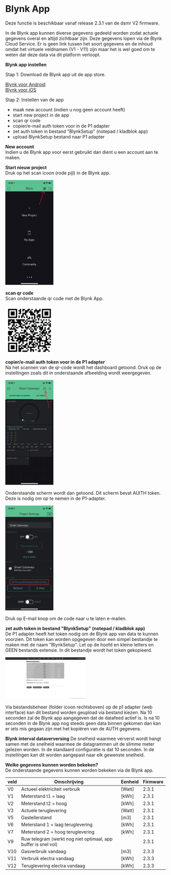 # **Blynk App**

Deze functie is beschikbaar vanaf release 2.3.1 van de dsmr V2 firmware.

In de Blynk app kunnen diverse gegevens gedeeld worden zodat actuele gegevens overal en altijd zichtbaar zijn. 
Deze gegevens lopen via de Blynk Cloud Service. Er is geen link tussen het soort gegevens en de inhoud omdat het virtuele veldnamen (V1 - V11) zijn maar het is wel goed om te weten dat deze data via dit platform verloopt.

**Blynk app instellen** 

Stap 1: Download de Blynk app uit de app store.

[Blynk voor Android](https://play.google.com/store/apps/details?id=cc.blynk)  
[Blynk voor iOS](https://apps.apple.com/us/app/blynk-iot-for-arduino-esp32/id808760481) 

Stap 2: Instellen van de app

- maak new account (indien u nog geen account heeft)
- start new project in de app
- scan qr code
- copier/e-mail auth token voor in de P1 adapter 
- zet auth token in bestand "BlynkSetup" (notepad / kladblok app)
- upload BlynkSetup bestand naar P1 adapter

**New account**  
Indien u de Blynk app voor eerst gebruikt dan dient u een account aan te maken. 

**Start nieuw project**  
Druk op het scan icoon (rode pijl) in de Blynk app.

<img src="Blynk-New-Project.jpg" width="30%">



**scan qr code**  
Scan onderstaande qr code met de Blynk App.

<img src="blynk-qr.png" width="30%">

**copier/e-mail auth token voor in de P1 adapter**  
Na het scannen van de qr-code wordt het dashboard getoond. Druk op de instellingen zoals dit in onderstaande afbeelding wordt weergegeven.

<img src="blynk-Project-Settings.png" width="30%">

Onderstaande scherm wordt dan getoond. Dit scherm bevat AUITH token. Deze is nodig om op te nemen in de P1-adapter.

<img src="blynk-auth-token.png" width="30%">

Druk op E-mail knop om de code naar u te laten e-mailen.

**zet auth token in bestand "BlynkSetup" (notepad / kladblok app)**  
De P1 adapter heeft het token nodig om de Blynk app van data te kunnen voorzien. Dit token kan worden opgegeven door een simpel bestandje te maken met de naam "BlynkSetup". Let op de hoofd en kleine letters en GEEN bestands extensie. In dit bestandje wordt het token gekopieerd. 

<img src="blynk-upload-p1.png" width="50%">


Via bestandsbeheer (folder icoon rechtsboven) op de p1 adapter (web interface) kan dit bestand worden geupload via bestand kiezen. Na 10 seconden zal de Blynk app aangegeven dat de datafeed actief is. Is na 10 seconden in de Blynk app nog steeds geen data binnen gekomen dan kan er iets mis gegaan zijn met het kopiëren van de AUTH gegevens.

**Blynk interval dataverversing** 
De snelheid waarmee ververst wordt hangt samen met de snelheid waarmee de datagrammen uit de slimme meter gelezen worden. In de standaard configuratie is dat 10 seconden. In de instellingen kan dit worden aangepast naar elk gewenste snelheid.

**Welke gegevens kunnen worden bekeken?**  
De onderstaande gegevens kunnen worden bekeken via de Blynk app.

 veld 	| Omschrijving 							| Eenheid 	| Firmware 
----- 	|------------- 							| ------- 	| -------
V0  	| Actueel elektriciteit verbruik 		| [Watt]	| 2.3.1
V1  	| Meterstand t1 = laag 					| [kWh]		| 2.3.1
V2  	| Meterstand t2 = hoog 					| [kWh]  	| 2.3.1
V3  	| Actuele teruglevering 				| [Watt]  	| 2.3.1
V5  	| Gastellerstand 						| [m3]  	| 2.3.1
V6  	| Meterstand 1  = laag teruglevering  	| [kWh]  	| 2.3.1
V7  	| Meterstand 2  = hoog teruglevering  	| [kWh]  	| 2.3.1
V9  	| Ruw telegram  (werkt nog niet optimaal, app buffer is snel vol)| | 2.3.1
V10 	| Gasverbruik vandaag 					| [m3] 		| 2.3.3
V11 	| Verbruik electra vandaag  			| [kWh] 	| 2.3.3
V12 	| Teruglevering electra vandaag  		| [kWh] 	| 2.3.3
